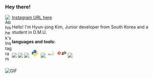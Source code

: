 ### Hey there! 
[Instagram URL here](https://www.instagram.com/knell_9999/) <a href="https://www.instagram.com/knell_9999/">
  <img align="left" alt="Abhishek's Instagram" width="22px" src="https://raw.githubusercontent.com/hussainweb/hussainweb/main/icons/instagram.png" />
</a>


Hello! I'm Hyun-jong Kim, Junior developer from South Korea and a student in D.M.U.


**languages and tools:**  

<code><img height="30" src="https://upload.wikimedia.org/wikipedia/commons/thumb/6/61/HTML5_logo_and_wordmark.svg/2048px-HTML5_logo_and_wordmark.svg.png"></code>
<code><img height="30" src="https://toppng.com/uploads/preview/html-css-js-icons-11563328364gmstz4ubs9.png"></code>
<code><img height="30" src="https://cdn.iconscout.com/icon/free/png-256/javascript-2038874-1720087.png"></code>
<code><img height="30" src="https://raw.githubusercontent.com/github/explore/80688e429a7d4ef2fca1e82350fe8e3517d3494d/topics/python/python.png"></code>
<code><img height="30" src="https://cdn.iconscout.com/icon/free/png-256/java-60-1174953.png"></code>
<code><img height="30" src="https://raw.githubusercontent.com/github/explore/80688e429a7d4ef2fca1e82350fe8e3517d3494d/topics/mysql/mysql.png"></code>
<code><img height="30" src="https://raw.githubusercontent.com/github/explore/80688e429a7d4ef2fca1e82350fe8e3517d3494d/topics/git/git.png"></code>
<code><img height="30" src="https://user-images.githubusercontent.com/11943860/46922529-b28cdc80-cfe0-11e8-9aec-0091161d3599.png"></code>


<br />
<img alt="GIF" src="https://github.com/abhisheknaiidu/abhisheknaiidu/blob/master/code.gif?raw=true" width="500" height="320" />
